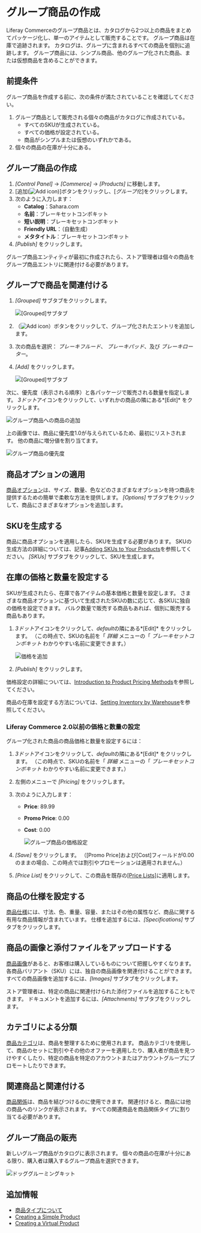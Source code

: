 # グループ商品の作成

Liferay Commerceのグループ商品とは、カタログから2つ以上の商品をまとめてパッケージ化し、単一のアイテムとして販売することです。 グループ商品は在庫で追跡されます。 カタログは、グループに含まれるすべての商品を個別に追跡します。 グループ商品には、シンプル商品、他のグループ化された商品、または仮想商品を含めることができます。

## 前提条件

グループ商品を作成する前に、次の条件が満たされていることを確認してください。

1.  グループ商品として販売される個々の商品がカタログに作成されている。
      - すべてのSKUが生成されている。
      - すべての価格が設定されている。
      - 商品がシンプルまたは仮想のいずれかである。
2.  個々の商品の在庫が十分にある。

## グループ商品の作成

1.  *[Control Panel]* → *[Commerce]* → *[Products]* に移動します。
2.  [追加(![Add icon](../../../images/icon-add.png))]ボタンをクリックし、[*グループ化*]をクリックします。
3.  次のように入力します：
      - **Catalog**：Sahara.com
      - **名前**：ブレーキセットコンボキット
      - **短い説明**：ブレーキセットコンボキット
      - **Friendly URL**：（自動生成）
      - **メタタイトル**：ブレーキセットコンボキット
4.  *[Publish]* をクリックします。

グループ商品エンティティが最初に作成されたら、ストア管理者は個々の商品をグループ商品エントリに関連付ける必要があります。

## グループで商品を関連付ける

1.  *[Grouped]* サブタブをクリックします。

    ![[Grouped]サブタブ](./creating-a-grouped-product/images/01.png)

2.  （![Add icon](../../../images/icon-add.png)）ボタンをクリックして、グループ化されたエントリを追加します。

3.  次の商品を選択： *ブレーキフルード*、 *ブレーキパッド*、及び *ブレーキローター*。

4.  *[Add]* をクリックします。

    ![[Grouped]サブタブ](./creating-a-grouped-product/images/02.png)

次に、優先度（表示される順序）と各パッケージで販売される数量を指定します。 *3ドット*アイコンをクリックして、いずれかの商品の隣にある*[Edit]* をクリックします。

![グループ商品への商品の追加](./creating-a-grouped-product/images/03.png)

上の画像では、商品に優先度1.0が与えられているため、最初にリストされます。 他の商品に増分値を割り当てます。

![グループ商品の優先度](./creating-a-grouped-product/images/04.png)

## 商品オプションの適用

[商品オプション](../products/customizing-your-product-with-product-options.md)は、サイズ、数量、色などのさまざまなオプションを持つ商品を提供するための簡単で柔軟な方法を提供します。 *[Options]* サブタブをクリックして、商品にさまざまなオプションを追加します。

## SKUを生成する

商品に商品オプションを適用したら、SKUを生成する必要があります。 SKUの生成方法の詳細については、記事[Adding SKUs to Your Products](../products/adding-skus-to-your-products.md)を参照してください。 *[SKUs]* サブタブをクリックして、SKUを生成します。

## 在庫の価格と数量を設定する

SKUが生成されたら、在庫で各アイテムの基本価格と数量を設定します。 さまざまな商品オプションに基づいて生成されたSKUの数に応じて、各SKUに独自の価格を設定できます。 バルク数量で販売する商品もあれば、個別に販売する商品もあります。

1.  *3ドット*アイコンをクリックして、*default*の隣にある*[Edit]* をクリックします。 （この時点で、SKUの名前を「 *詳細* メニューの「 *ブレーキセットコンボキット* わかりやすい名前に変更できます。）

    ![価格を追加](./creating-a-grouped-product/images/07.png)

2.  *[Publish]* をクリックします。

価格設定の詳細については、[Introduction to Product Pricing Methods](../../managing-prices/introduction-to-product-pricing-methods.md)を参照してください。

商品の在庫を設定する方法については、[Setting Inventory by Warehouse](../../managing-inventory/setting-inventory-by-warehouse.md)を参照してください。

### Liferay Commerce 2.0以前の価格と数量の設定

グループ化された商品の商品価格と数量を設定するには：

1.  *3ドット*アイコンをクリックして、*default*の隣にある*[Edit]* をクリックします。 （この時点で、SKUの名前を「 *詳細* メニューの「 *ブレーキセットコンボキット* わかりやすい名前に変更できます。）

2.  左側のメニューで *[Pricing]* をクリックします。

3.  次のように入力します：

      - **Price**: 89.99

      - **Promo Price**: 0.00

      - **Cost**: 0.00

        ![グループ商品の価格設定](./creating-a-grouped-product/images/06.png)

4.  *[Save]* をクリックします。 （[Promo Price]および[Cost]フィールドが0.00のままの場合、この時点では割引やプロモーションは適用されません。）

5.  *[Price List]* をクリックして、この商品を既存の[[Price Lists]](../../managing-prices/adding-products-to-a-price-list.md)に適用します。

## 商品の仕様を設定する

[商品仕様](../products/specifications.md)には、寸法、色、重量、容量、またはその他の属性など、商品に関する有用な商品情報が含まれています。 仕様を追加するには、*[Specifications]* サブタブをクリックします。

## 商品の画像と添付ファイルをアップロードする

[商品画像](../products/product-images.md)があると、お客様は購入しているものについて把握しやすくなります。 各商品バリアント（SKU）には、独自の商品画像を関連付けることができます。 すべての商品画像を追加するには、*[Images]* サブタブをクリックします。

ストア管理者は、特定の商品に関連付けられた添付ファイルを追加することもできます。 ドキュメントを追加するには、*[Attachments]* サブタブをクリックします。

## カテゴリによる分類

[商品カテゴリ](../products/creating-a-new-product-category.md)は、商品を整理するために使用されます。 商品カテゴリを使用して、商品のセットに割引やその他のオファーを適用したり、購入者が商品を見つけやすくしたり、特定の商品を特定のアカウントまたはアカウントグループにプロモートしたりできます。

## 関連商品と関連付ける

[商品関係](../products/related-products-up-sells-and-cross-sells.md)は、商品を結びつけるのに使用できます。 関連付けると、商品には他の商品へのリンクが表示されます。 すべての関連商品を商品関係タイプに割り当てる必要があります。

## グループ商品の販売

新しいグループ商品がカタログに表示されます。 個々の商品の在庫が十分にある限り、購入者は購入するグループ商品を選択できます。

![ドッググルーミングキット](./creating-a-grouped-product/images/05.png)

## 追加情報

  - [商品タイプについて](./introduction-to-product-types.md)
  - [Creating a Simple Product](./creating-a-simple-product.md)
  - [Creating a Virtual Product](./creating-a-virtual-product.md)
